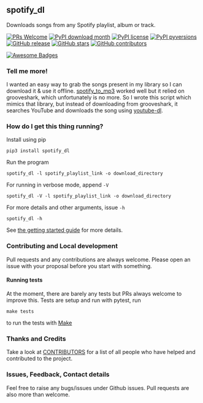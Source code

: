 ## spotify_dl
Downloads songs from any Spotify playlist, album or track.

[![PRs Welcome](https://img.shields.io/badge/PRs-welcome-brightgreen.svg?style=flat-square)](http://makeapullrequest.com)
[![PyPI download month](https://img.shields.io/pypi/dm/spotify_dl.svg)](https://pypi.python.org/pypi/spotify_dl/)
[![PyPI license](https://img.shields.io/pypi/l/spotify_dl.svg)](https://pypi.python.org/pypi/spotify_dl/)
[![PyPI pyversions](https://img.shields.io/pypi/pyversions/spotify_dl.svg)](https://pypi.python.org/pypi/spotify_dl/)
[![GitHub release](https://img.shields.io/github/release/SathyaBhat/spotify-dl.svg)](https://GitHub.com/SathyaBhat/spotify-dl/releases/)
[![GitHub stars](https://img.shields.io/github/stars/SathyaBhat/spotify-dl.svg?style=social&label=Star&maxAge=2592000)](https://GitHub.com/SathyaBhat/spotify-dl/stargazers/)
[![GitHub contributors](https://img.shields.io/github/contributors/SathyaBhat/spotify-dl.svg)](https://GitHub.com/SathyaBhat/spotify-dl/graphs/contributors/)

[![Awesome Badges](https://img.shields.io/badge/badges-awesome-green.svg)](https://github.com/Naereen/badges)


### Tell me more!

I wanted an easy way to grab the songs present in my library so I can download it & use it offline. [spotify_to_mp3](https://github.com/frosas/spotify-to-mp3) worked well but it relied on grooveshark, which unfortunately is no more. So I wrote this script which mimics that library, but instead of downloading from grooveshark, it searches YouTube and downloads the song using [youtube-dl](https://rg3.github.io/youtube-dl/).

### How do I get this thing running?

Install using pip

    pip3 install spotify_dl

Run the program 

    spotify_dl -l spotify_playlist_link -o download_directory

For running in verbose mode, append `-V`

    spotify_dl -V -l spotify_playlist_link -o download_directory

For more details and other arguments, issue `-h`

    spotify_dl -h

See [the getting started guide](/GETTING_STARTED.md) for more details.


### Contributing and Local development 

Pull requests and any contributions are always welcome. Please open an issue with your proposal before you start with something.

#### Running tests

At the moment, there are barely any tests but PRs always welcome to improve this. Tests are setup and run with pytest, run 

    make tests

to run the tests with [Make](https://www.gnu.org/software/make/)

### Thanks and Credits

Take a look at [CONTRIBUTORS](/CONTRIBUTORS.md) for a list of all people who have helped and contributed to the project.

### Issues, Feedback, Contact details

Feel free to raise any bugs/issues under Github issues. Pull requests are also more than welcome. 
